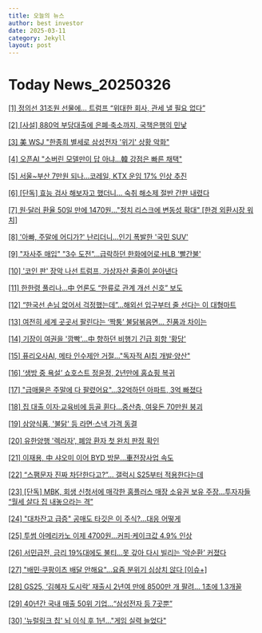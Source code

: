 ```yaml
---
title: 오늘의 뉴스
author: best investor
date: 2025-03-11
category: Jekyll
layout: post
---
```


# Today News_20250326

[[1]  정의선 31조원 선물에… 트럼프 “위대한 회사, 관세 낼 필요 없다”](http://v.daum.net/v/20250326005546383)

[[2]  [사설] 880억 부당대출에 은폐·축소까지, 국책은행의 민낯](http://v.daum.net/v/20250325233326507)

[[3]  美 WSJ "한종희 별세로 삼성전자 '위기' 상황 악화"](http://v.daum.net/v/20250326050512543)

[[4]  오픈AI "소버린 모델만이 답 아냐…韓 강점은 빠른 채택"](http://v.daum.net/v/20250325153611373)

[[5]  서울~부산 7만원 되나…코레일, KTX 운임 17% 인상 추진](http://v.daum.net/v/20250325170506706)

[[6]  [단독] 효능 검사 해보자고 했더니… 숙취 해소제 절반 간판 내렸다](http://v.daum.net/v/20250325050214841)

[[7]  원·달러 환율 50일 만에 1470원…"정치 리스크에 변동성 확대" [한경 외환시장 워치]](http://v.daum.net/v/20250325155708356)

[[8]  '아빠, 주말에 어디가?' 난리더니…인기 폭발한 '국민 SUV'](http://v.daum.net/v/20250325160902959)

[[9]  "자사주 매입" "3수 도전"…급락하던 한화에어로·HLB '빨간불'](http://v.daum.net/v/20250324111455844)

[[10]  '코인 판' 장악 나선 트럼프, 가상자산 줄줄이 쏟아낸다](http://v.daum.net/v/20250325174200116)

[[11]  한한령 풀리나…中 언론도 “한류로 관계 개선 신호” 보도](http://v.daum.net/v/20250325091632855)

[[12]  “한국선 손님 없어서 걱정했는데”…해외선 입구부터 줄 선다는 이 대형마트](http://v.daum.net/v/20250325225400044)

[[13]  여전히 세계 곳곳서 팔린다는 ‘짝퉁’ 불닭볶음면… 진품과 차이는](http://v.daum.net/v/20250325120834145)

[[14]  기장이 여권을 '깜빡'…中 향하던 비행기 긴급 회항 '황당'](http://v.daum.net/v/20250325081002832)

[[15]  퓨리오사AI, 메타 인수제안 거절…"독자적 AI칩 개발·양산"](http://v.daum.net/v/20250324150319486)

[[16]  ‘생방 중 욕설’ 쇼호스트 정윤정, 2년만에 홈쇼핑 복귀](http://v.daum.net/v/20250325163507325)

[[17]  "급매물은 주말에 다 팔렸어요"…32억하던 아파트, 3억 빠졌다](http://v.daum.net/v/20250324170605773)

[[18]  집 대출 이자·교육비에 등골 휜다...중산층, 여윳돈 70만원 붕괴](http://v.daum.net/v/20250324140724541)

[[19]  삼양식품, '불닭' 등 라면·스낵 가격 동결](http://v.daum.net/v/20250325113844973)

[[20]  유한양행 '렉라자', 폐암 환자 첫 완치 판정 확인](http://v.daum.net/v/20250325103101298)

[[21]  이재용, 中 샤오미 이어 BYD 방문…車전장사업 속도](http://v.daum.net/v/20250325084257577)

[[22]  “스팸문자 진짜 차단한다고?”… 갤럭시 S25부터 적용한다는데](http://v.daum.net/v/20250325105100319)

[[23]  [단독] MBK, 회생 신청서에 매각한 홈플러스 매장 소유권 보유 주장...투자자들 “월세 살다 집 내놓으라는 격”](http://v.daum.net/v/20250325163735438)

[[24]  "대차잔고 급증" 공매도 타깃은 이 주식?…대응 어떻게](http://v.daum.net/v/20250325151539444)

[[25]  투썸 아메리카노 이제 4700원…커피·케이크값 4.9% 인상](http://v.daum.net/v/20250324102007533)

[[26]  서민급전, 금리 19%대에도 불티…못 갚아 다시 빌리는 ‘악순환’ 커졌다](http://v.daum.net/v/20250324151223974)

[[27]  "배민·쿠팡이츠 배달 안해요"…요즘 분위기 심상치 않다 [이슈+]](http://v.daum.net/v/20250324193102896)

[[28]  GS25, ‘김혜자 도시락’ 재출시 2년여 만에 8500만 개 팔려… 1초에 1.3개꼴](http://v.daum.net/v/20250325105150373)

[[29]  40년간 국내 매출 50위 기업…“삼성전자 등 7곳뿐”](http://v.daum.net/v/20250324075843118)

[[30]  '뉴럴링크 칩' 뇌 이식 후 1년…"게임 실력 늘었다"](http://v.daum.net/v/20250324134612741)

